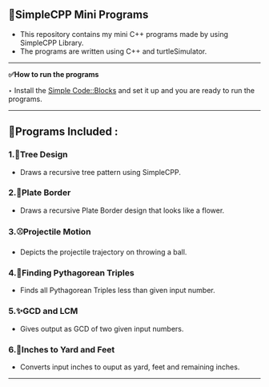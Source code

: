 ## 🌟SimpleCPP Mini Programs

- This repository contains my mini C++ programs made by using SimpleCPP Library.
- The programs are written using C++ and turtleSimulator.
---

**✅How to run the programs**

‣ Install the [Simple Code::Blocks](https://www.cse.iitb.ac.in/~ranade/simplecpp/) and set it up and you are ready to run the programs.

---

## 📁Programs Included :

### 1.🌲Tree Design
- Draws a recursive tree pattern using SimpleCPP.

### 2.🌸Plate Border
- Draws a recursive Plate Border design that looks like a flower.

### 3.⚾Projectile Motion
- Depicts the projectile trajectory on throwing a ball.

### 4.🔢Finding Pythagorean Triples
- Finds all Pythagorean Triples less than given input number.

### 5.✨GCD and LCM
- Gives output as GCD of two given input numbers.

### 6.🔢Inches to Yard and Feet
- Converts input inches to ouput as yard, feet and remaining inches.
---